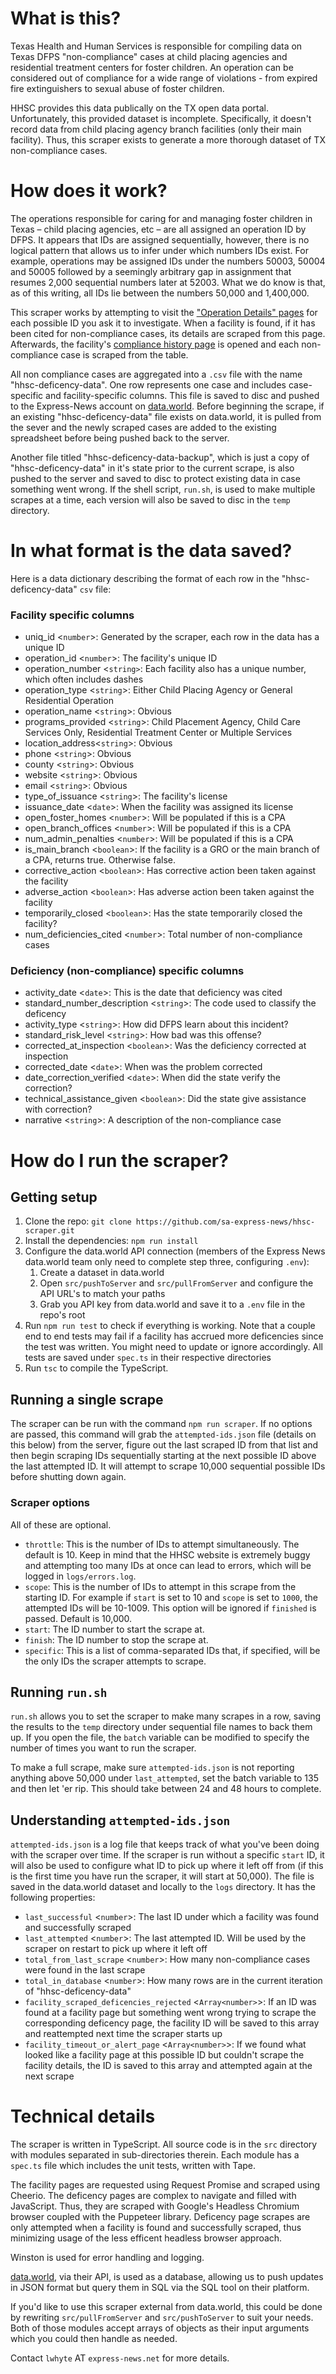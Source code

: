 # What is this?

Texas Health and Human Services is responsible for compiling data on Texas DFPS "non-compliance" cases at child placing agencies and residential treatment centers for foster children. An operation can be considered out of compliance for a wide range of violations - from expired fire extinguishers to sexual abuse of foster children.

HHSC provides this data publically on the TX open data portal. Unfortunately, this provided dataset is incomplete. Specifically, it doesn't record data from child placing agency branch facilities (only their main facility). Thus, this scraper exists to generate a more thorough dataset of TX non-compliance cases.

# How does it work?

The operations responsible for caring for and managing foster children in Texas – child placing agencies, etc – are all assigned an operation ID by DFPS. It appears that IDs are assigned sequentially, however, there is no logical pattern that allows us to infer under which numbers IDs exist. For example, operations may be assigned IDs under the numbers 50003, 50004 and 50005 followed by a seemingly arbitrary gap in assignment that resumes 2,000 sequential numbers later at 52003. What we do know is that, as of this writing, all IDs lie between the numbers 50,000 and 1,400,000.

This scraper works by attempting to visit the ["Operation Details" pages](http://www.dfps.state.tx.us/Child_Care/Search_Texas_Child_Care/ppFacilityDetails.asp?ptype=RC&fid=294151) for each possible ID you ask it to investigate. When a facility is found, if it has been cited for non-compliance cases, its details are scraped from this page. Afterwards, the facility's [compliance history page](http://www.dfps.state.tx.us/Child_Care/Search_Texas_Child_Care/CCLNET/Source/Provider/ppComplianceHistory.aspx?fid=294151&tab=2) is opened and each non-compliance case is scraped from the table.

All non compliance cases are aggregated into a `.csv` file with the name "hhsc-deficency-data". One row represents one case and includes case-specific and facility-specific columns. This file is saved to disc and pushed to the Express-News account on [data.world](https://data.world/). Before beginning the scrape, if an existing "hhsc-deficency-data" file exists on data.world, it is pulled from the sever and the newly scraped cases are added to the existing spreadsheet before being pushed back to the server. 

Another file titled "hhsc-deficency-data-backup", which is just a copy of "hhsc-deficency-data" in it's state prior to the current scrape, is also pushed to the server and saved to disc to protect existing data in case something went wrong. If the shell script, `run.sh`, is used to make multiple scrapes at a time, each version will also be saved to disc in the `temp` directory.

# In what format is the data saved?

Here is a data dictionary describing the format of each row in the "hhsc-deficency-data" `csv` file:

### Facility specific columns

 - uniq_id <`number`>: Generated by the scraper, each row in the data has a unique ID
 - operation_id <`number`>: The facility's unique ID
 - operation_number <`string>`: Each facility also has a unique number, which often includes dashes
 - operation_type <`string`>: Either Child Placing Agency or General Residential Operation
 - operation_name <`string`>: Obvious
 - programs_provided <`string`>: Child Placement Agency, Child Care Services Only, Residential Treatment Center or Multiple Services
 - location_address<`string`>: Obvious
 - phone <`string`>: Obvious
 - county <`string`>: Obvious
 - website <`string`>: Obvious
 - email <`string`>: Obvious
 - type_of_issuance <`string`>: The facility's license
 - issuance_date <`date`>: When the facility was assigned its license
 - open_foster_homes <`number`>: Will be populated if this is a CPA
 - open_branch_offices <`number`>: Will be populated if this is a CPA
 - num_admin_penalties <`number`>: Will be populated if this is a CPA
 - is_main_branch <`boolean`>: If the facility is a GRO or the main branch of a CPA, returns true. Otherwise false. 
 - corrective_action <`boolean`>: Has corrective action been taken against the facility
 - adverse_action <`boolean`>: Has adverse action been taken against the facility
 - temporarily_closed <`boolean`>: Has the state temporarily closed the facility?
 - num_deficiencies_cited <`number`>: Total number of non-compliance cases

### Deficiency (non-compliance) specific columns

 - activity_date <`date`>: This is the date that deficiency was cited
 - standard_number_description <`string`>: The code used to classify the deficency
 - activity_type <`string`>: How did DFPS learn about this incident?
 - standard_risk_level <`string`>: How bad was this offense?
 - corrected_at_inspection <`boolean`>: Was the deficiency corrected at inspection
 - corrected_date <`date`>: When was the problem corrected
 - date_correction_verified <`date`>: When did the state verify the correction?
 - technical_assistance_given <`boolean`>: Did the state give assistance with correction?
 - narrative <`string`>: A description of the non-compliance case

# How do I run the scraper?

## Getting setup

 1. Clone the repo: `git clone https://github.com/sa-express-news/hhsc-scraper.git`
 2. Install the dependencies: `npm run install`
 3. Configure the data.world API connection (members of the Express News data.world team only need to complete step three, configuring `.env`):
    1. Create a dataset in data.world
    2. Open `src/pushToServer` and `src/pullFromServer` and configure the API URL's to match your paths
    3. Grab you API key from data.world and save it to a `.env` file in the repo's root
 4. Run `npm run test` to check if everything is working. Note that a couple end to end tests may fail if a facility has accrued more deficencies since the test was written. You might need to update or ignore accordingly. All tests are saved under `spec.ts` in their respective directories
 5. Run `tsc` to compile the TypeScript.

## Running a single scrape

The scraper can be run with the command `npm run scraper`. If no options are passed, this command will grab the `attempted-ids.json` file (details on this below) from the server, figure out the last scraped ID from that list and then begin scraping IDs sequentially starting at the next possible ID above the last attempted ID. It will attempt to scrape 10,000 sequential possible IDs before shutting down again.

### Scraper options

All of these are optional.

 - `throttle`: This is the number of IDs to attempt simultaneously. The default is 10. Keep in mind that the HHSC website is extremely buggy and attempting too many IDs at once can lead to errors, which will be logged in `logs/errors.log`.
 - `scope`: This is the number of IDs to attempt in this scrape from the starting ID. For example if `start` is set to 10 and `scope` is set to `1000`, the attempted IDs will be 10-1009. This option will be ignored if `finished` is passed. Default is 10,000.
 - `start`: The ID number to start the scrape at.
 - `finish`: The ID number to stop the scrape at.
 - `specific`: This is a list of comma-separated IDs that, if specified, will be the only IDs the scraper attempts to scrape.

## Running `run.sh`

`run.sh` allows you to set the scraper to make many scrapes in a row, saving the results to the `temp` directory under sequential file names to back them up. If you open the file, the `batch` variable can be modified to specify the number of times you want to run the scraper. 

To make a full scrape, make sure `attempted-ids.json` is not reporting anything above 50,000 under `last_attempted`, set the batch variable to 135 and then let 'er rip. This should take between 24 and 48 hours to complete.

## Understanding `attempted-ids.json`

`attempted-ids.json` is a log file that keeps track of what you've been doing with the scraper over time. If the scraper is run without a specific `start` ID, it will also be used to configure what ID to pick up where it left off from (if this is the first time you have run the scraper, it will start at 50,000). The file is saved in the data.world dataset and locally to the `logs` directory. It has the following properties:

 - `last_successful` <`number`>: The last ID under which a facility was found and successfully scraped
 - `last_attempted` <`number`>: The last attempted ID. Will be used by the scraper on restart to pick up where it left off
 - `total_from_last_scrape` <`number`>: How many non-compliance cases were found in the last scrape
 - `total_in_database` <`number`>: How many rows are in the current iteration of "hhsc-deficency-data"
 - `facility_scraped_deficencies_rejected` <`Array<number>`>: If an ID was found at a facility page but something went wrong trying to scrape the corresponding deficency page, the facility ID will be saved to this array and reattempted next time the scraper starts up
 - `facility_timeout_or_alert_page` <`Array<number>`>: If we found what looked like a facility page at this possible ID but couldn't scrape the facility details, the ID is saved to this array and attempted again at the next scrape

# Technical details

The scraper is written in TypeScript. All source code is in the `src` directory with modules separated in sub-directories therein. Each module has a `spec.ts` file which includes the unit tests, written with Tape.

The facility pages are requested using Request Promise and scraped using Cheerio. The deficency pages are complex to navigate and filled with JavaScript. Thus, they are scraped with Google's Headless Chromium browser coupled with the Puppeteer library. Deficency page scrapes are only attempted when a facility is found and successfully scraped, thus minimizing usage of the less efficent headless browser approach.

Winston is used for error handling and logging. 

[data.world](https://data.world/), via their API, is used as a database, allowing us to push updates in JSON format but query them in SQL via the SQL tool on their platform.

If you'd like to use this scraper external from data.world, this could be done by rewriting `src/pullFromServer` and `src/pushToServer` to suit your needs. Both of those modules accept arrays of objects as their input arguments which you could then handle as needed.

Contact `lwhyte` AT `express-news.net` for more details.

